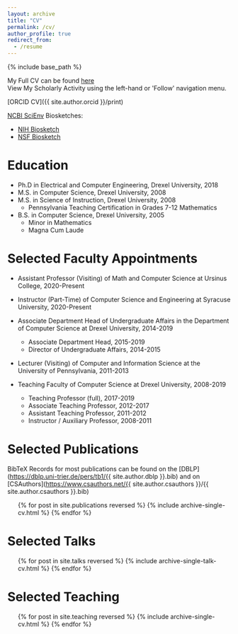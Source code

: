```yaml
---
layout: archive
title: "CV"
permalink: /cv/
author_profile: true
redirect_from:
  - /resume
---
```


{% include base_path %}

My Full CV can be found [here](/files/CV.pdf)    
View My Scholarly Activity using the left-hand or 'Follow' navigation menu.  
  
[ORCID CV]({{ site.author.orcid }}/print)

[NCBI SciEnv](https://www.ncbi.nlm.nih.gov/sciencv/) Biosketches:
* [NIH Biosketch](https://www.ncbi.nlm.nih.gov/myncbi/william.mongan.1/cv/313798/)
* [NSF Biosketch](https://www.ncbi.nlm.nih.gov/myncbi/william.mongan.1/cv/313815/)

Education
======
* Ph.D in Electrical and Computer Engineering, Drexel University, 2018
* M.S. in Computer Science, Drexel University, 2008
* M.S. in Science of Instruction, Drexel University, 2008
  * Pennsylvania Teaching Certification in Grades 7-12 Mathematics
* B.S. in Computer Science, Drexel University, 2005
  * Minor in Mathematics
  * Magna Cum Laude

Selected Faculty Appointments
======
* Assistant Professor (Visiting) of Math and Computer Science at Ursinus College, 2020-Present

* Instructor (Part-Time) of Computer Science and Engineering at Syracuse University, 2020-Present

* Associate Department Head of Undergraduate Affairs in the Department of Computer Science at Drexel University, 2014-2019
  * Associate Department Head, 2015-2019
  * Director of Undergraduate Affairs, 2014-2015

* Lecturer (Visiting) of Computer and Information Science at the University of Pennsylvania, 2011-2013

* Teaching Faculty of Computer Science at Drexel University, 2008-2019
  * Teaching Professor (full), 2017-2019
  * Associate Teaching Professor, 2012-2017
  * Assistant Teaching Professor, 2011-2012
  * Instructor / Auxiliary Professor, 2008-2011

Selected Publications
======
BibTeX Records for most publications can be found on the [DBLP](https://dblp.uni-trier.de/pers/tb1/{{ site.author.dblp }}.bib) and on [CSAuthors](https://www.csauthors.net/{{ site.author.csauthors }}/{{ site.author.csauthors }}.bib)

  <ul>{% for post in site.publications reversed %}
    {% include archive-single-cv.html %}
  {% endfor %}</ul>
  
Selected Talks
======
  <ul>{% for post in site.talks reversed %}
    {% include archive-single-talk-cv.html %}
  {% endfor %}</ul>
  
Selected Teaching
======
  <ul>{% for post in site.teaching reversed %}
    {% include archive-single-cv.html %}
  {% endfor %}</ul>
